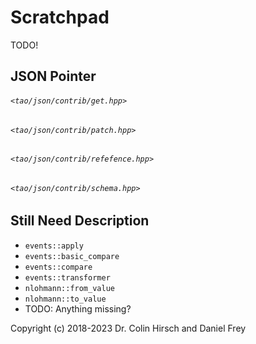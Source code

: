 # Scratchpad

TODO!

## JSON Pointer

###### `<tao/json/contrib/get.hpp>`

###### `<tao/json/contrib/patch.hpp>`

###### `<tao/json/contrib/refefence.hpp>`

###### `<tao/json/contrib/schema.hpp>`

## Still Need Description

* `events::apply`
* `events::basic_compare`
* `events::compare`
* `events::transformer`
* `nlohmann::from_value`
* `nlohmann::to_value`
* TODO: Anything missing?

Copyright (c) 2018-2023 Dr. Colin Hirsch and Daniel Frey
